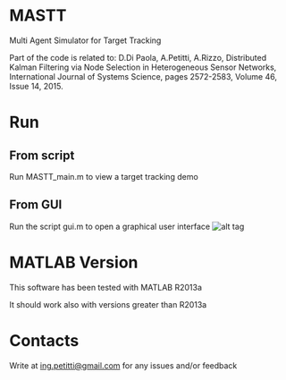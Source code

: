 # MASTT
Multi Agent Simulator for Target Tracking

Part of the code is related to:
    D.Di Paola, A.Petitti, A.Rizzo, Distributed Kalman Filtering via Node Selection in Heterogeneous Sensor Networks,
    International Journal of Systems Science, pages 2572-2583, Volume 46, Issue 14, 2015.

# Run
## From script
Run MASTT_main.m to view a target tracking demo

## From GUI
Run the script gui.m to open a graphical user interface
![alt tag](https://raw.githubusercontent.com/gitAnto/MASTT/master/images/gui-example.png)

# MATLAB Version
This software has been tested with MATLAB R2013a

It should work also with versions greater than R2013a

# Contacts
Write at ing.petitti@gmail.com for any issues and/or feedback
